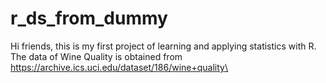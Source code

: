# r_ds_from_dummy

Hi friends, this is my first project of learning and applying statistics with R.\
The data of Wine Quality is obtained from https://archive.ics.uci.edu/dataset/186/wine+quality\
